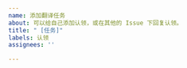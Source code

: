 ```yaml
---
name: 添加翻译任务
about: 可以给自己添加认领，或在其他的 Issue 下回复认领。
title: " [任务]"
labels: 认领
assignees: ''

---
```



